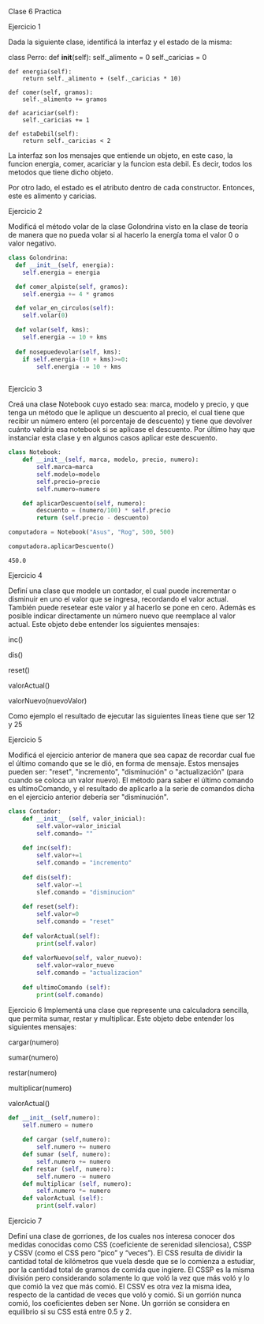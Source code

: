 Clase 6 Practica

Ejercicio 1

Dada la siguiente clase, identificá la interfaz y el estado de la misma:

class Perro:
    def __init__(self):
        self._alimento = 0
        self._caricias = 0

    def energia(self):
        return self._alimento + (self._caricias * 10)

    def comer(self, gramos):
        self._alimento += gramos

    def acariciar(self):
        self._caricias += 1

    def estaDebil(self):
        return self._caricias < 2

La interfaz son los mensajes que entiende un objeto, en este caso, la funcion energia, comer, acariciar y la funcion esta debil. Es decir, todos los metodos que tiene dicho objeto.

Por otro lado, el estado es el atributo dentro de cada constructor. Entonces, este es alimento y caricias.

Ejercicio 2

Modificá el método volar de la clase Golondrina visto en la clase de teoría de manera que no pueda volar si al hacerlo la energía toma el valor 0 o valor negativo.


```python
class Golondrina:
  def __init__(self, energia):
    self.energia = energia

  def comer_alpiste(self, gramos):
    self.energia += 4 * gramos

  def volar_en_circulos(self):
    self.volar(0)

  def volar(self, kms):
    self.energia -= 10 + kms
    
  def nosepuedevolar(self, kms):
    if self.energia-(10 + kms)>=0:
        self.energia -= 10 + kms    
  

```

Ejercicio 3

Creá una clase Notebook cuyo estado sea: marca, modelo y precio, y que tenga un método que le aplique un descuento al precio, el cual tiene que recibir un número entero (el porcentaje de descuento) y tiene que devolver cuánto valdría esa notebook si se aplicase el descuento. Por último hay que instanciar esta clase y en algunos casos aplicar este descuento.


```python
class Notebook:
    def __init__(self, marca, modelo, precio, numero):
        self.marca=marca
        self.modelo=modelo
        self.precio=precio
        self.numero=numero

    def aplicarDescuento(self, numero):
        descuento = (numero/100) * self.precio
        return (self.precio - descuento)
```


```python
computadora = Notebook("Asus", "Rog", 500, 500)
```


```python
computadora.aplicarDescuento()
```




    450.0



Ejercicio 4

Definí una clase que modele un contador, el cual puede incrementar o disminuir en uno el valor que se ingresa, recordando el valor actual. También puede resetear este valor y al hacerlo se pone en cero. Además es posible indicar directamente un número nuevo que reemplace al valor actual. Este objeto debe entender los siguientes mensajes:

inc()

dis()

reset()

valorActual()

valorNuevo(nuevoValor)

Como ejemplo el resultado de ejecutar las siguientes líneas tiene que ser 12 y 25



Ejercicio 5

Modificá el ejercicio anterior de manera que sea capaz de recordar cual fue el último comando que se le dió, en forma de mensaje. Estos mensajes pueden ser: "reset", "incremento", "disminución" o "actualización" (para cuando se coloca un valor nuevo). El método para saber el último comando es ultimoComando, y el resultado de aplicarlo a la serie de comandos dicha en el ejercicio anterior debería ser "disminución".




```python
class Contador:
    def __init__ (self, valor_inicial):
        self.valor=valor_inicial
        self.comando= ""
    
    def inc(self):
        self.valor+=1
        self.comando = "incremento"
    
    def dis(self):
        self.valor-=1
        slef.comando = "disminucion"
    
    def reset(self):
        self.valor=0
        self.comando = "reset"
        
    def valorActual(self):
        print(self.valor)
                    
    def valorNuevo(self, valor_nuevo):
        self.valor=valor_nuevo
        self.comando = "actualizacion"
    
    def ultimoComando (self):
        print(self.comando)
```

Ejercicio 6
Implementá una clase que represente una calculadora sencilla, que permita sumar, restar y multiplicar. Este objeto debe entender los siguientes mensajes:

cargar(numero)

sumar(numero)

restar(numero)

multiplicar(numero)

valorActual()


```python
def __init__(self,numero):
    self.numero = numero
    
    def cargar (self,numero):
        self.numero += numero
    def sumar (self, numero):
        self.numero += numero
    def restar (self, numero):
        self.numero -= numero
    def multiplicar (self, numero):
        self.numero *= numero
    def valorActual (self):
        print(self.valor)
```

Ejercicio 7

Definí una clase de gorriones, de los cuales nos interesa conocer dos medidas conocidas como CSS (coeficiente de serenidad silenciosa), CSSP y CSSV (como el CSS pero “pico” y “veces”). El CSS resulta de dividir la cantidad total de kilómetros que vuela desde que se lo comienza a estudiar, por la cantidad total de gramos de comida que ingiere. El CSSP es la misma división pero considerando solamente lo que voló la vez que más voló y lo que comió la vez que más comió. El CSSV es otra vez la misma idea, respecto de la cantidad de veces que voló y comió. Si un gorrión nunca comió, los coeficientes deben ser None. Un gorrión se considera en equilibrio si su CSS está entre 0.5 y 2.


```python

```
